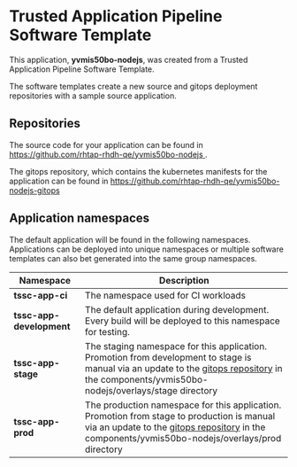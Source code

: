 # Trusted Application Pipeline Software Template

This application, **yvmis50bo-nodejs**, was created from a Trusted Application Pipeline Software Template.

The software templates create a new source and gitops deployment repositories with a sample source application. 

## Repositories

The source code for your application can be found in [https://github.com/rhtap-rhdh-qe/yvmis50bo-nodejs ](https://github.com/rhtap-rhdh-qe/yvmis50bo-nodejs ).
 
The gitops repository, which contains the kubernetes manifests for the application can be found in 
[https://github.com/rhtap-rhdh-qe/yvmis50bo-nodejs-gitops ](https://github.com/rhtap-rhdh-qe/yvmis50bo-nodejs-gitops ) 

## Application namespaces 

The default application will be found in the following namespaces. Applications can be deployed into unique namespaces or multiple software templates can also bet generated into the same group namespaces.  

|  Namespace   |  Description   |  
| -------- | -------- |
| **tssc-app-ci** | The namespace used for CI workloads |
| **tssc-app-development** | The default application during development. Every build will be deployed to this namespace for testing. |
| **tssc-app-stage** | The staging namespace for this application. Promotion from development to stage is manual via an update to the [gitops repository](https://github.com/rhtap-rhdh-qe/yvmis50bo-nodejs-gitops ) in the components/yvmis50bo-nodejs/overlays/stage directory |
| **tssc-app-prod** | The production namespace for this application. Promotion from stage to production is manual via an update to the [gitops repository](https://github.com/rhtap-rhdh-qe/yvmis50bo-nodejs-gitops ) in the components/yvmis50bo-nodejs/overlays/prod directory |
